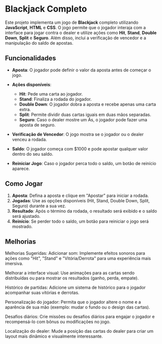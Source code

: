 # Blackjack Completo

Este projeto implementa um jogo de **Blackjack** completo utilizando **JavaScript**, **HTML** e **CSS**. O jogo permite que o jogador interaja com a interface para jogar contra o dealer e utilize ações como **Hit**, **Stand**, **Double Down**, **Split** e **Seguro**. Além disso, inclui a verificação de vencedor e a manipulação do saldo de apostas.

## Funcionalidades

- **Aposta**: O jogador pode definir o valor da aposta antes de começar o jogo.
- **Ações disponíveis**:
  - **Hit**: Pede uma carta ao jogador.
  - **Stand**: Finaliza a rodada do jogador.
  - **Double Down**: O jogador dobra a aposta e recebe apenas uma carta extra.
  - **Split**: Permite dividir duas cartas iguais em duas mãos separadas.
  - **Seguro**: Caso o dealer mostre um Ás, o jogador pode fazer uma aposta de seguro.
  
- **Verificação de Vencedor**: O jogo mostra se o jogador ou o dealer venceu a rodada.
- **Saldo**: O jogador começa com $1000 e pode apostar qualquer valor dentro do seu saldo.
- **Reiniciar Jogo**: Caso o jogador perca todo o saldo, um botão de reinício aparece.

## Como Jogar

1. **Aposta**: Defina a aposta e clique em "Apostar" para iniciar a rodada.
2. **Jogadas**: Use as opções disponíveis (Hit, Stand, Double Down, Split, Seguro) durante a sua vez.
3. **Resultado**: Após o término da rodada, o resultado será exibido e o saldo será ajustado.
4. **Reinício**: Se perder todo o saldo, um botão para reiniciar o jogo será mostrado.

## Melhorias 
Melhorias Sugeridas:
Adicionar som: Implemente efeitos sonoros para ações como "Hit", "Stand" e "Vitória/Derrota" para uma experiência mais imersiva.

Melhorar a interface visual: Use animações para as cartas sendo distribuídas ou para mostrar os resultados (ganho, perda, empate).

Histórico de partidas: Adicione um sistema de histórico para o jogador acompanhar suas vitórias e derrotas.

Personalização do jogador: Permita que o jogador altere o nome e a aparência de sua mão (exemplo: mudar o fundo ou o design das cartas).

Desafios diários: Crie missões ou desafios diários para engajar o jogador e recompensá-lo com bônus ou modificações no jogo.

Localização do dealer: Mude a posição das cartas do dealer para criar um layout mais dinâmico e visualmente interessante.
